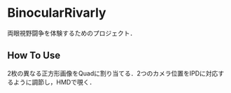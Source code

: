 # BinocularRivarly
両眼視野闘争を体験するためのプロジェクト．

## How To Use
2枚の異なる正方形画像をQuadに割り当てる．2つのカメラ位置をIPDに対応するように調節し，HMDで覗く．

